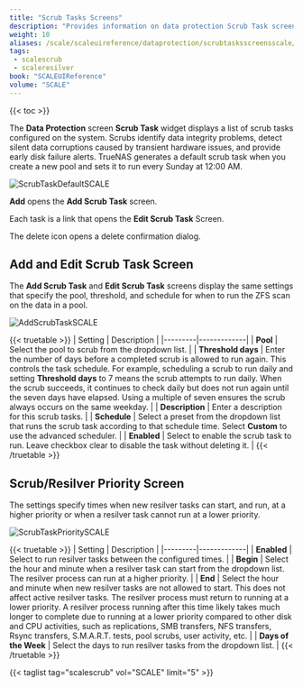 ```yaml
---
title: "Scrub Tasks Screens"
description: "Provides information on data protection Scrub Task screens and settings."
weight: 10
aliases: /scale/scaleuireference/dataprotection/scrubtasksscreensscale/
tags:
 - scalescrub
 - scaleresilver
book: "SCALEUIReference"
volume: "SCALE"
---
```


{{< toc >}}


The **Data Protection** screen **Scrub Task** widget displays a list of scrub tasks configured on the system. Scrubs identify data integrity problems, detect silent data corruptions caused by transient hardware issues, and provide early disk failure alerts.
TrueNAS generates a default scrub task when you create a new pool and sets it to run every Sunday at 12:00 AM.

![ScrubTaskDefaultSCALE](/images/SCALE/DataProtection/scrubtaskpriority.png "Scrub Task Widget")

**Add** opens the **Add Scrub Task** screen.

Each task is a link that opens the **Edit Scrub Task** Screen.

The <span class="material-icons">delete</span> icon opens a delete confirmation dialog.

## Add and Edit Scrub Task Screen
The **Add Scrub Task** and **Edit Scrub Task** screens display the same settings that specify the pool, threshold, and schedule for when to run the ZFS scan on the data in a pool. 

![AddScrubTaskSCALE](/images/SCALE/DataProtection/AddScrubTaskSCALE.png "Add Scrub Task")

{{< truetable >}}
| Setting | Description |
|---------|-------------|
| **Pool** | Select the pool to scrub from the dropdown list. |
| **Threshold days** | Enter the number of days before a completed scrub is allowed to run again. This controls the task schedule. For example, scheduling a scrub to run daily and setting **Threshold days** to 7 means the scrub attempts to run daily. When the scrub succeeds, it continues to check daily but does not run again until the seven days have elapsed. Using a multiple of seven ensures the scrub always occurs on the same weekday. |
| **Description** | Enter a description for this scrub tasks. |
| **Schedule** | Select a preset from the dropdown list that runs the scrub task according to that schedule time. Select **Custom** to use the advanced scheduler. |
| **Enabled** | Select to enable the scrub task to run. Leave checkbox clear to disable the task without deleting it. |
{{< /truetable >}}

## Scrub/Resilver Priority Screen
The settings specify times when new resilver tasks can start, and run, at a higher priority or when a resilver task cannot run at a lower priority. 

![ScrubTaskPrioritySCALE](/images/SCALE/DataProtection/resilverscrubedit.png "Default Scrub Task")

{{< truetable >}}
| Setting | Description |
|---------|-------------|
| **Enabled** | Select to run resilver tasks between the configured times. |
| **Begin** | Select the hour and minute when a resilver task can start from the dropdown list. The resilver process can run at a higher priority. |
| **End** | Select the hour and minute when new resilver tasks are not allowed to start. This does not affect active resilver tasks. The resilver process must return to running at a lower priority. A resilver process running after this time likely takes much longer to complete due to running at a lower priority compared to other disk and CPU activities, such as replications, SMB transfers, NFS transfers, Rsync transfers, S.M.A.R.T. tests, pool scrubs, user activity, etc. |
| **Days of the Week** | Select the days to run resilver tasks from the dropdown list. |
{{< /truetable >}}

{{< taglist tag="scalescrub" vol="SCALE" limit="5" >}}
